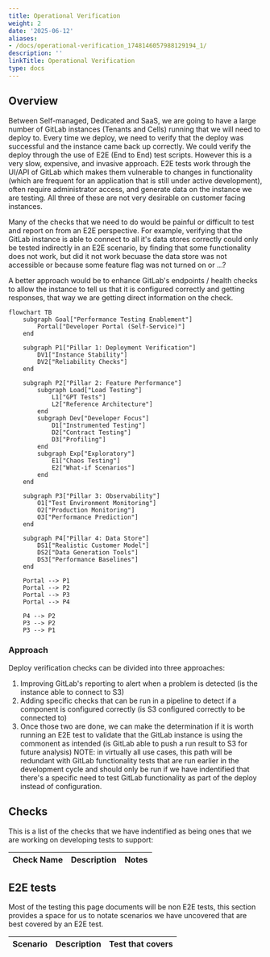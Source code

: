 ```yaml
---
title: Operational Verification
weight: 2
date: '2025-06-12'
aliases:
- /docs/operational-verification_1748146057988129194_1/
description: ''
linkTitle: Operational Verification
type: docs
---
```


## Overview

Between Self-managed, Dedicated and SaaS, we are going to have a large number of GitLab instances (Tenants and Cells) running that we will need to deploy to. Every time we deploy, we need to verify that the deploy was successful and the instance came back up correctly. We could verify the deploy through the use of E2E (End to End) test scripts. However this is a very slow, expensive, and invasive approach. E2E tests work through the UI/API of GitLab which makes them vulnerable to changes in functionality (which are frequent for an application that is still under active development), often require administrator access, and generate data on the instance we are testing. All three of these are not very desirable on customer facing instances. 

Many of the checks that we need to do would be painful or difficult to test and report on from an E2E perspective. For example, verifying that the GitLab instance is able to connect to all it's data stores correctly could only be tested indirectly in an E2E scenario, by finding that some functionality does not work, but did it not work becuase the data store was not accessible or because some feature flag was not turned on or ...? 

A better approach would be to enhance GitLab's endpoints / health checks to allow the instance to tell us that it is configured correctly and getting responses, that way we are getting direct information on the check.

```mermaid
flowchart TB
    subgraph Goal["Performance Testing Enablement"]
        Portal["Developer Portal (Self-Service)"]
    end

    subgraph P1["Pillar 1: Deployment Verification"]
        DV1["Instance Stability"]
        DV2["Reliability Checks"]
    end

    subgraph P2["Pillar 2: Feature Performance"]
        subgraph Load["Load Testing"]
            L1["GPT Tests"]
            L2["Reference Architecture"]
        end
        subgraph Dev["Developer Focus"]
            D1["Instrumented Testing"]
            D2["Contract Testing"]
            D3["Profiling"]
        end
        subgraph Exp["Exploratory"]
            E1["Chaos Testing"]
            E2["What-if Scenarios"]
        end
    end

    subgraph P3["Pillar 3: Observability"]
        O1["Test Environment Monitoring"]
        O2["Production Monitoring"]
        O3["Performance Prediction"]
    end

    subgraph P4["Pillar 4: Data Store"]
        DS1["Realistic Customer Model"]
        DS2["Data Generation Tools"]
        DS3["Performance Baselines"]
    end

    Portal --> P1
    Portal --> P2
    Portal --> P3
    Portal --> P4
    
    P4 --> P2
    P3 --> P2
    P3 --> P1
```

### Approach

Deploy verification checks can be divided into three approaches:

1. Improving GitLab's reporting to alert when a problem is detected (is the instance able to connect to S3)
2. Adding specific checks that can be run in a pipeline to detect if a component is configured correctly (is S3 configured correctly to be connected to)
3. Once those two are done, we can make the determination if it is worth running an E2E test to validate that the GitLab instance is using the commonent as intended (is GitLab able to push a run result to S3 for future analysis) NOTE: in virtually all use cases, this path will be redundant with GitLab functionality tests that are run earlier in the development cycle and should only be run if we have indentified that there's a specific need to test GitLab functionality as part of the deploy instead of configuration.

## Checks

This is a list of the checks that we have indentified as being ones that we are working on developing tests to support:

| Check Name | Description | Notes |
| ---------- | ----------- | ----- |

## E2E tests

Most of the testing this page documents will be non E2E tests, this section provides a space for us to notate scenarios we have uncovered that are best covered by an E2E test.

| Scenario | Description | Test that covers |
| -------- | ----------- | ---------------- |
